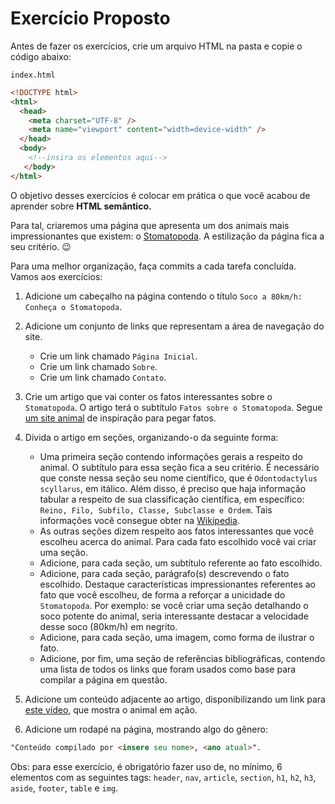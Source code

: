 # Exercício Proposto

Antes de fazer os exercícios, crie um arquivo HTML na pasta e copie o código abaixo:

`index.html`

```html
<!DOCTYPE html>
<html>
  <head>
    <meta charset="UTF-8" />
    <meta name="viewport" content="width=device-width" />
  </head>
  <body>
    <!--insira os elementos aqui-->
   </body>
</html>
```

O objetivo desses exercícios é colocar em prática o que você acabou de aprender sobre **HTML semântico.**

Para tal, criaremos uma página que apresenta um dos animais mais impressionantes que existem: o [Stomatopoda](https://www.nationalgeographic.com/science/article/natures-most-amazing-eyes-just-got-a-bit-weirder). A estilização da página fica a seu critério. 😉

Para uma melhor organização, faça commits a cada tarefa concluída. Vamos aos exercícios:

1. Adicione um cabeçalho na página contendo o título `Soco a 80km/h: Conheça o Stomatopoda`.

2. Adicione um conjunto de links que representam a área de navegação do site.
    - Crie um link chamado `Página Inicial`.
    - Crie um link chamado `Sobre`.
    - Crie um link chamado `Contato`.

3. Crie um artigo que vai conter os fatos interessantes sobre o `Stomatopoda`. O artigo terá o subtítulo `Fatos sobre o Stomatopoda`. Segue [um site animal](https://theoatmeal.com/comics/mantis_shrimp) de inspiração para pegar fatos.

4. Divida o artigo em seções, organizando-o da seguinte forma:
    - Uma primeira seção contendo informações gerais a respeito do animal. O subtítulo para essa seção fica a seu critério. É necessário que conste nessa seção seu nome científico, que é `Odontodactylus scyllarus`, em itálico. Além disso, é preciso que haja informação tabular a respeito de sua classificação científica, em específico: `Reino, Filo, Subfilo, Classe, Subclasse e Ordem`. Tais informações você consegue obter na [Wikipedia](https://pt.wikipedia.org/wiki/Stomatopoda).
    - As outras seções dizem respeito aos fatos interessantes que você escolheu acerca do animal. Para cada fato escolhido você vai criar uma seção.
    - Adicione, para cada seção, um subtítulo referente ao fato escolhido.
    - Adicione, para cada seção, parágrafo(s) descrevendo o fato escolhido. Destaque características impressionantes referentes ao fato que você escolheu, de forma a reforçar a unicidade do `Stomatopoda`. Por exemplo: se você criar uma seção detalhando o soco potente do animal, seria interessante destacar a velocidade desse soco (80km/h) em negrito.
    - Adicione, para cada seção, uma imagem, como forma de ilustrar o fato.
    - Adicione, por fim, uma seção de referências bibliográficas, contendo uma lista de todos os links que foram usados como base para compilar a página em questão.

5. Adicione um conteúdo adjacente ao artigo, disponibilizando um link para [este vídeo](https://www.youtube.com/watch?v=E0Li1k5hGBE), que mostra o animal em ação.

6. Adicione um rodapé na página, mostrando algo do gênero:
```html
"Conteúdo compilado por <insere seu nome>, <ano atual>".
```

Obs: para esse exercício, é obrigatório fazer uso de, no mínimo, 6 elementos com as seguintes tags: `header`, `nav`, `article`, `section`, `h1`, `h2`, `h3`, `aside`, `footer`, `table` e `img`.